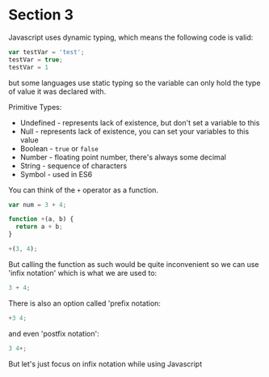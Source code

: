 # Section 3

Javascript uses dynamic typing, which means the following code is valid:
``` Javascript
var testVar = 'test';
testVar = true;
testVar = 1
```
but some languages use static typing so the variable can only hold the type of value it was declared with.

Primitive Types:
  - Undefined - represents lack of existence, but don't set a variable to this
  - Null - represents lack of existence, you can set your variables to this value
  - Boolean - ```true``` or ```false```
  - Number - floating point number, there's always some decimal
  - String - sequence of characters
  - Symbol - used in ES6

You can think of the ```+``` operator as a function.
``` Javascript
var num = 3 + 4;

function +(a, b) {
  return a + b;
}

+(3, 4);
```

But calling the function as such would be quite inconvenient so we can use 'infix notation' which is what we are used to:
``` Javascript
3 + 4;
```
There is also an option called 'prefix notation:
``` Javascript
+3 4;
```
and even 'postfix notation':
``` Javascript
3 4+;
```
But let's just focus on infix notation while using Javascript
